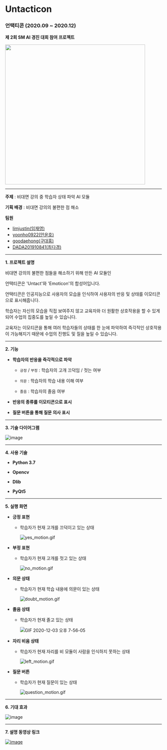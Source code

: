 # Untacticon

### 언택티콘 (2020.09 ~ 2020.12)

**제 2회 SM AI 경진 대회 참여 프로젝트**

<img src = "https://user-images.githubusercontent.com/55044278/100981443-29eba480-358a-11eb-8723-9309025aaa73.jpg" height = "450px">

----------

**주제** : 비대면 강의 중 학습자 상태 파악 AI 모듈

**기획 배경** : 비대면 강의의 불편한 점 해소

**팀원**

- [limjustin(임재영)](https://github.com/limjustin)
- [yoonho0922(안윤호)](https://github.com/yoonho0922)
- [goodaehong(구대홍)](https://github.com/goodaehong)
- [DADA201910841(최다경)](https://github.com/DADA201910841)

----------

**1. 프로젝트 설명**

비대면 강의의 불편한 점들을 해소하기 위해 만든 AI 모듈인

언택티콘은 'Untact'와 'Emoticon'의 합성어입니다.

언택티콘은 인공지능으로 사용자의 모습을 인식하여 사용자의 반응 및 상태를 이모티콘으로 표시해줍니다.  

학습자는 자신의 모습을 직접 보여주지 않고 교육자와 더 원활한 상호작용을 할 수 있게 되어 수업의 집중도를 높일 수 있습니다.

교육자는 이모티콘을 통해 여러 학습자들의 상태를 한 눈에 파악하여 즉각적인 상호작용이 가능해지기 때문에 수업의 진행도 및 질을 높일 수 있습니다.  

----------

**2. 기능**

- **학습자의 반응을 즉각적으로 파악**

  - ```긍정``` / ```부정```   : 학습자의 고개 끄덕임 / 젓는 여부
  
  - ```의문``` : 학습자의 학습 내용 이해 여부
  
  - ```졸음``` : 학습자의 졸음 여부 
  
- **반응의 종류를 이모티콘으로 표시**

- **질문 버튼을 통해 질문 의사 표시**

----------

**3. 기술 다이어그램**

![image](https://user-images.githubusercontent.com/55044278/100983892-4806d400-358d-11eb-8e0c-2008391b8b5b.png)

----------

**4. 사용 기술**

- **Python 3.7**

- **Opencv**

- **Dlib**

- **PyQt5**

----------

**5. 실행 화면**

- **긍정 표현**

  - 학습자가 현재 고개를 끄덕이고 있는 상태

    ![yes_motion.gif](https://github.com/yoonho0922/Untacticon/blob/master/readme_util/yes_motion.gif?raw=true)

- **부정 표현**

  - 학습자가 현재 고개를 젓고 있는 상태

    ![no_motion.gif](https://github.com/yoonho0922/Untacticon/blob/master/readme_util/no_motion.gif?raw=true)

 - **의문 상태**

     - 학습자가 현재 학습 내용에 의문이 있는 상태

       ![doubt_motion.gif](https://github.com/yoonho0922/Untacticon/blob/master/readme_util/doubt_motion.gif?raw=true)

- **졸음 상태**

  - 학습자가 현재 졸고 있는 상태

    ![GIF 2020-12-03 오후 7-56-05](https://user-images.githubusercontent.com/55044278/101001720-d76ab200-35a2-11eb-871d-feadc2fd5c74.gif)

- **자리 비움 상태**

  - 학습자가 현재 자리를 비 모듈이 사람을 인식하지 못하는 상태

    ![left_motion.gif](https://github.com/yoonho0922/Untacticon/blob/master/readme_util/left_motion.gif?raw=true)

- **질문 버튼**

  - 학습자가 현재 질문이 있는 상태

    ![question_motion.gif](https://github.com/yoonho0922/Untacticon/blob/master/readme_util/question_motion.gif?raw=true)

----------

**6. 기대 효과**

![image](https://user-images.githubusercontent.com/55044278/100985320-2f97b900-358f-11eb-8be6-ad5955710d16.png)

----------

**7. 설명 동영상 링크**

[![image](https://user-images.githubusercontent.com/55044278/101017572-9c21b080-35ad-11eb-894a-93fe443ab318.png)](https://youtu.be/Ry_QrVTIT5k)
